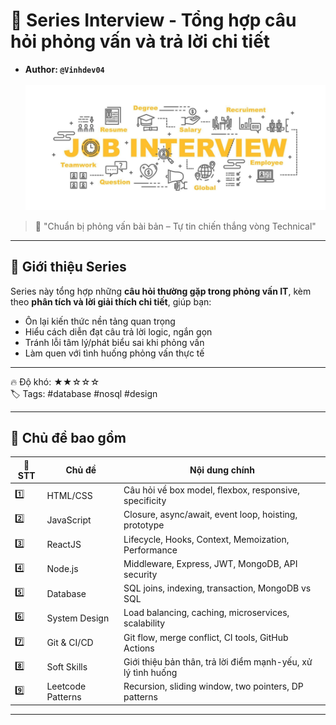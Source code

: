# 🎤 Series Interview - Tổng hợp câu hỏi phỏng vấn và trả lời chi tiết

- <b>Author: `@Vinhdev04`</b><br><br>
  ![Interview Banner](./Interviews-bank/Images/job-interview-banner-vector.jpg)

> 🧠 "Chuẩn bị phỏng vấn bài bản – Tự tin chiến thắng vòng Technical"

---

## 💼 Giới thiệu Series

Series này tổng hợp những **câu hỏi thường gặp trong phỏng vấn IT**, kèm theo **phân tích và lời giải thích chi tiết**, giúp bạn:

- Ôn lại kiến thức nền tảng quan trọng
- Hiểu cách diễn đạt câu trả lời logic, ngắn gọn
- Tránh lỗi tâm lý/phát biểu sai khi phỏng vấn
- Làm quen với tình huống phỏng vấn thực tế

---

🔥 Độ khó: ★★☆☆☆ <br>
🏷️ Tags: #database #nosql #design

---

## 🧱 Chủ đề bao gồm

| 🔢 STT | Chủ đề            | Nội dung chính                                               |
| ------ | ----------------- | ------------------------------------------------------------ |
| 1️⃣     | HTML/CSS          | Câu hỏi về box model, flexbox, responsive, specificity       |
| 2️⃣     | JavaScript        | Closure, async/await, event loop, hoisting, prototype        |
| 3️⃣     | ReactJS           | Lifecycle, Hooks, Context, Memoization, Performance          |
| 4️⃣     | Node.js           | Middleware, Express, JWT, MongoDB, API security              |
| 5️⃣     | Database          | SQL joins, indexing, transaction, MongoDB vs SQL             |
| 6️⃣     | System Design     | Load balancing, caching, microservices, scalability          |
| 7️⃣     | Git & CI/CD       | Git flow, merge conflict, CI tools, GitHub Actions           |
| 8️⃣     | Soft Skills       | Giới thiệu bản thân, trả lời điểm mạnh-yếu, xử lý tình huống |
| 9️⃣     | Leetcode Patterns | Recursion, sliding window, two pointers, DP patterns         |

---
